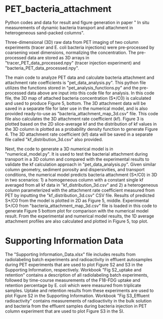 # PET_bacteria_attachment
Python codes and data for result and figure generation in paper " In situ measurements of dynamic bacteria transport and attachment in heterogeneous sand-packed columns".

Three-dimensional (3D) raw data from PET imaging of two column experiments (tracer and E. coli bacteria injections) were pre-processed by coarsening voxel dimensions, normalizing the concentration. The pre-processed data are stored as 3D arrays in "tracer_PET_data_processed.npy" (tracer injection experiment) and "bacteria_PET_data_processed.npy". 

The main code to analyze PET data and calculate bacteria attachment and attachment rate coefficients is "pet_data_analysis.py". This python file utilizes the functions stored in "pet_analysis_functions.py" and the pre-processed data above are input into this code file for analysis. In this code file, the 3D map of attached bacteria concentration (S*/C0) is calculated and used to produce Figure 5, bottom. The 3D attachment data will be saved in a separate file for later use in the numerical model, and is also provided ready-to-use as "bacteria_attachment_map_3d.csv" file. This code file also calculates the 3D attachment rate coefficient (kf). Figure 3 is plotted based on the 2D slice-average kf and the distribution of kf values in the 3D column is plotted as a probability density function to generate Figure 4. The 3D attachment rate coefficient (kf) data will be saved in a separate file called "kf_distribution_3d.csv" also provided.

Next, the code to generate a 3D numerical model is in "numerical_model.py". It is used to test the bacterial attachment during transport in a 3D column and compared with the experimental results to validate the kf calculation approach in "pet_data_analysis.py". Given similar column geometry, sediment porosity and dispersivities, and transport conditions, the numerical model predicts bacteria attachment (S*/C0) in 3D in two scenarios: 1) a homogeneous column with a constant single kf averaged from all kf data in "kf_distribution_3d.csv" and 2) a heterogeneous column parameterized with the attachment rate coefficient measured from PET by inputting the "kf_distribution_3d.csv" CSV file. Results of predicted S*/C0 from the model is plotted in 2D as Figure 5, middle. Experimental S*/C0 from "bacteria_attachment_map_3d.csv" file is loaded in this code to generate Figure 5 bottom plot for comparison with the numerical model result. From the experimental and numerical model results, the 1D average attachment profiles are also calculated and plotted in Figure 5, top plot.

# Supporting Information Data
The "Supporting Information_Data.xlsx" file includes results from radiolabeling batch experiments and radioactivity in effluent autosamples during PET experiments that are used to plot Figure S2 and S3 in the Supporting Information, respectively. Workbook "Fig S2_uptake and retention" contains a description of all radiolabeling batch experiments, followed by time-course measurements of the F18-FDG uptake and retention percentage by E. coli which were measured from triplicate samples. Uptake and retention results from these experiments are used to plot Figure S2 in the Supporting Information. Workbook "Fig S3_Effluent radioactivity" contains measurements of radioactivity in the bulk solution and bacteria from the effluent samples during bacteria injection in PET column experiment that are used to plot Figure S3 in the SI.


